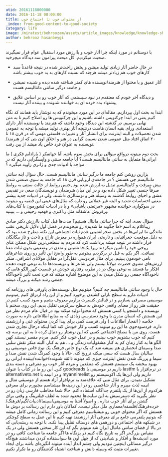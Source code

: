 ```yaml
---
utid: 20161118000000
date: 2016-11-18 00:00:00
title: از محتوای خوب تا اجتماع خوب
_index: from-good-content-to-good-society
category: life
image: /miratest/behroozam/assets/article_images/knowledge/knowledge-sharing.jpg
author: behrooz hasanbeygi
---
```

با دوستانم در مورد اینکه چرا آثار خوب و با‌ارزش مورد استقبال عوام قرار نمیگیرند صحبت میکردیم. کل مبحث پیرامون سه دیدگاه میچرخید.

+ در حال حاضر  آثار زیادی تولید میشن و پخش راحت‌تر شده در نتیجه قاعدتاً سبد کارهای خوب هم زیادتر میشه هرچند که نسبت کارهای بد به خوب بیشتر باشه

+ آثار عمیق و با محتوا از هنرمند/نویسنده های کمتر شناخته شده دیده و شنیده نمیشن و جامعه درگیر سانتی مانتالیسم هست


+ و دیدگاه آخر خودم که معتقدم در نبود سیستمی که آثار خوب رو بر اساس علایق پیشنهاد بده خرده ای به خواننده شنونده و بیننده آثار نیست

ابتدا به بحث اول بپردازیم. مقاله‌ای در این مورد میخوندم که به نوشتار باید همانند کد نگاه کنیم یعنی در ابتدا چرکنویس داشته باشیم و این چرکنویس ها رو اصلاح کنیم تا به متن نهایی برسیم.
 در گذشته این دیدگاه وجود داشته که هنرمند یا نویسننده آثار دارای استعدادی ورای بقیه انسان هاست درنتیجه آثار بهتری تولید میشه.با توجه به عمومی شدن تحصیلات و البته اینترنت برای انتشار آثار و تغییرات فلسفی مهمی که در قرن ۱۸ تا ۲۰ اتفاق افتاد مثل عمومی شدن نسبیت گرایی در هنر و اخلاق  اون بتی که از هنرمند/نویسنده به عنوان فرد خاص یاد میشد از بین رفت.

بحث دوم میتونه در‌واقع سؤالی برای بخش سوم باشه. آیا جهانفکر ( پارادایم فکری ) ما ایرانی‌ها متمایل به سانتی مانتالیسم هست؟ آیا جامعه سنتی و واپسگرایی داریم که در مواجه با ادبیات جدی و ژانری زاویه میگیره ؟

بزارین روشن کنم جامعه ما درگیر سانتی مانتالیسم هست. حال سؤال اینه سانتی مانتالیسم چی هستش ؟
در جامعه‌ی اروپایی قرن ۱۸ که جامعه به سوی صنعتی شدن پیش میرفت و کاپیتالیسم تبدیل به ارزش شده بود ,جنس روابط از حالت سنتی به روابط صرفاً جنسی تغییر شکل داده بود و در این میان هنرمندان و نویسندگان سعی در تقدیس عشق و احیای روابط گذشته به وسیله هنر و نوستالژی داشتند. ولی در ادبیات جدید بیشتر معنی احساسات شدید و البته غیر عقلانی رو داره که مثال‌های عینی این قضیه رو میتونید در سوگواری خواننده مشهور «مرتضی پاشایی» و یا در ادبیات کشورمون با کتاب‌های پرفروش عاشقانه مثل ر.اکبری و فهمیه رحیمی و … ببینید.

سؤال بعدی اینه که چرا سانتی مانتال هستیم؟
 مدت‌ها قبل کتاب با‌ارزش دکتر صادق زیباکلام به اسم «ما چگونه ما شدیم» رو میخوندم در فصل اول دلایل تاریخی عقب ماندگی ما ایرانی‌ها در بخش صحرانشینی عدم ثبات اجتماعی  این نکته مطرح شده بود که به دلیل موقعیت جغرافیایی و تاریخی ایران همواره در معرض تاراج و تاخت و تاز بیگانگان قرار داشته در نتیجه میشه برداشت کرد که مردم به سطحی‌ترین شکل ممکن غنای روحی خود را تأمین میکردند زیرا یک‌جا نشینی و تمدن در وضعیتی بدون ثبات معنا نمیافت.
اگر یکم به قبل تر برگردیم میتونیم به طور واضح این تأثیر رو روی شاعرهای نامی خودمون ببینیم. برای مثال فردوسی عقل‌گرا در مقابل مولانای اشراقی. منکر ارزش‌های معنوی حضرت مولانا نیستم ولی شاعر ها و نویسنده‌ها ما به نوعی جهت دهنده افکار ما هستند به نوعی یونگ در  در نظریه رفتاری خودش در قسمت کهن الگو هایی که ناخودآگاه جمعی رو شکل میدن  به این موضوع اشاره میکنه که فرد تحت تأثیر ناخودآگاه جمعی رشد میکنه و بزرگ میشه.

حال با وجود سانتی مانتالیسم چه کنیم؟
میتونیم مثل نویسنده‌های پاورقی های روزنامه که ادبیات مارو به سطح نازلی کشیدن برخورد کنیم و از این راه ارتزاق کنیم ,میتونیم موسیقی مصرفی بسازیم و در قبالش کنسرت بزاریم معروف بشیم و سود کسب کنیم.در حقیقت هنر رو از معنای واقعی خودش به سطح سرگرمی تقلیل بدیم.
این روی سخنم با نویسنده و دانشجو یا کسی هستش که محتوا تولید میکنه بود در قبال عام مردم نظر من این هستش که انسان مدرن با وجود دسترسی زیادی که به منابع اطلاعاتی داره به صورت خلاصه ( انفجار اطلاعات ) ولی فرصت کمی برای پیدا کردن محتوای غنی و ارزشمند داره. فردسودجوی ما این رو میتونه کسب و کار خودش کنه کما اینکه درحال تجاری شدن هست. روی من با مصلح اجتماعی کسی که این نوشتار رو دنبال کرده تا به این برسه چه کنیم که خوب بشنویم خوب ببینیم و در عمل خوب فکر کنیم. مردم مقصر نیستند کهن الگو ها به کنار زمان کم به کنار مشغولیات زندگی و … هم به کنار.
البته منکر نقش سلبی صدا وسیمای انحصاری هم نمیشه شد که یک نوع خاص فرهنگ یک نوع خاص موسیقی رو سالیان سال هست که سعی میکنه ترویج کنه. حالا با وجود کمرنگ شدن نقش صدا و سیما و پررنگ شدن نقش اینترنت چیزی که میتونه ذائقه شنونده/خواننده/بیننده ایرانی رو بهبود ببخشه یک سیستم هستش که منتقدین و مردم آثار خوب رو معرفی و دسته بندی کنن. این رو ما در کتاب با عنوان goodreads داریم در موسیقی با lastfm در نرم‌افزار با alternativeto.net و در انیمه با myannimelist داریم ولی این‌ها یک اکوسیستم رو تشکیل نمیدن. برای مثال منی که علاقه‌مند به نرم‌افزار آزاد هستم از موسیقی متال و انیمه لذت میبرم و آثار شاخصی رو در این زمینه‌ها میشناسم مجبورم برای معرفی هرکدوم از این‌ها از یک پلتفرم جداگانه استفاده کنم.
حالا شما مخاطب فارسی زبان رو در نظر بگیرید که دسترسیش به این سایت‌ها محدود شده به لطف فیلترینگ و وقتی برای گشتن برای آثار خوب نداره , و اصولاً آشنا به  موسیقی/سینما/ادبیات/گیم/فرهنگ/خرده‌فرهنگ/فلسفه/معماری ملل دیگر نیست.
کماکان باور دارم این رسالت بر دوش ما هستش که اگر محتوای خوبی رو میشناسیم معرفی کنیم و این رسالت زمانی کامل میشه که بتونیم پلتفرمی جامع برای معرفی آثار ارزشمند تهیه کنیم تا این عمل به سطح کوچکتر در شبکهه های اجتماعی و دورهمی های دوستانه تقلیل پیدا نکنه.
با توجه به ریشه‌یابی که در بالا از فضای سانتی مانتال ایران شد میتونم بگم که این کار سختی هستش ولی در یک مقیاس بزرگ‌تر اگر به تاریخ نگاه کنیم در بزنگاه ها اگر جامعه ما شناخت کافی  رو در مورد اندیشه‌ها و افکار و شیادینی که از جهل اون ها سواستفاده کردن میداشتند هیچ‌گاه درگیر مسائلی اینچنین نبودیم ولی چشم انداز آینده میتونه انگیزه‌ای باشه برای ایجاد تغییرات مثبت که وسیله دانش و شناخت اشتباه گذشتگان رو ما تکرار نکنیم.
